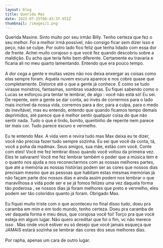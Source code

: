 ```yaml
---
layout: blog
title: Querida Max
date: 2022-07-25T00:43:37.951Z
thumbnail: /images/1.png
---
```

Querida Maxine. Sinto muito por seu irmão Billy. Tenho certeza que fez o seu melhor. Foi a melhor irmã possível, não consigo ficar sem dizer isso e peço, não se culpe. Por outro lado fico feliz que tenha lidado com essa dor de frente. Achei muito corajoso o que você fez quando descobriu sobre a maldição. Eu acho que teria feito bem diferente. Certamente eu travaria e ficaria ali no meu quarto lamentando. Entendo que era pouco tempo.\
\
A dor cega a gente e muitas vezes não nos deixa enxergar as coisas como elas sempre foram. Aquela nuvem escura aparece e nos cobre quase que completamente. Distorce até o que a gente já conhece. É como se tudo virasse monstros, fantasmas, sombras voadoras. Eu fiquei sabendo como o Lucas se esforçou pra tentar te lembrar, de algo : você não está só! Eu sei. De repente, sem a gente se dar conta, ao invés de corrermos para o lado mais incrível da nossa vida, corremos para a dor, para a culpa, para o medo do inevitável, mas eu entendo, entendo que quando ficamos tempo demais deprimidos, até parece que é melhor sentir qualquer coisa do que não sentir nada. Tudo o que é lindo, bonito, quentinho de repente nem parece ter mais cor. Tudo parece escuro e vermelho.\
\
Eu te entendo Max. A vida vem e revira tudo mas Max deixa eu te dizer, você não precisa fazer tudo sempre sozinha. Eu sei que você da conta, tá, você a poha da madmax. Seus amigos, sua mãe, estão com você. Conte com eles! Você me fez lembrar disso quando você voltou da primeira vez. Eles te salvaram! Você me fez lembrar também o poder que a música tem e o quanto nos ajuda a nos reconectarmos com as nossas melhores partes, que até a memória as nossas histórias podem ser as cores que nossos dias precisam mesmo que as pessoas que habitam estas mesmas memórias já não façam parte dos nossos dias e ainda assim podem nos lembrar o que maravilhosa a vida pode ser e se já fomos felizes uma vez daquela forma tão poderosa , se nossos dias já foram melhores que preto e vermelho, eles podem ser tão coloridos quanto já foram. Obrigado Max.\
\
Eu fiquei muito triste com o que aconteceu no final disso tudo, doeu pra caramba em mim e em todo mundo, tenho certeza. Doeu pra caramba de ver daquela forma e meu deus, que corajosa você foi! Torço pra que você esteja em algum lugar. Não quero acreditar que foi o fim, vc não merece isso . Mas onde você estiver eu só desejo que você jamais esqueça que JAMAIS estará sozinha se lembrar das cores dos seus melhores dias.\
\
Por rapha, apenas um cara de outro lugar.